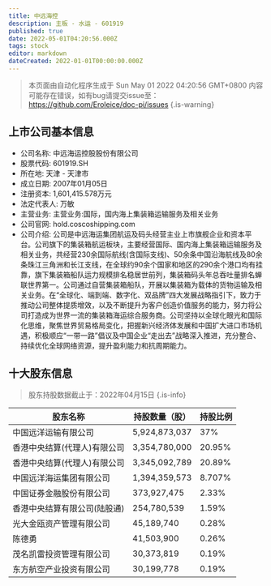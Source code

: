```yaml
---
title: 中远海控
description: 主板 - 水运 - 601919
published: true
date: 2022-05-01T04:20:56.000Z
tags: stock
editor: markdown
dateCreated: 2022-01-01T00:00:00.000Z
---
```


> 本页面由自动化程序生成于 Sun May 01 2022 04:20:56 GMT+0800
> 内容可能存在错误，如有bug请提交issue至：https://github.com/Eroleice/doc-pi/issues
{.is-warning}

## 上市公司基本信息
- 公司名称: 中远海运控股股份有限公司
- 股票代码: 601919.SH
- 所在地: 天津 - 天津市
- 成立日期: 2007年01月05日
- 注册资本: 1,601,415.578万元
- 法定代表人: 万敏
- 主营业务: 主营业务:国际，国内海上集装箱运输服务及相关业务
- 公司官网: hold.coscoshipping.com
- 公司介绍: 公司是中远海运集团航运及码头经营主业上市旗舰企业和资本平台。公司旗下的集装箱航运板块，主要经营国际、国内海上集装箱运输服务及相关业务，共经营230余国际航线(含国际支线)、50余条中国沿海航线及80余条珠江三角洲和长江支线，在全球约90余个国家和地区的290余个港口均有挂靠，旗下集装箱船队运力规模排名稳居世前列，集装箱码头年总吞吐量排名蝉联世界第一。公司通过自营集装箱船队，开展以集装箱为载体的货物运输及相关业务。在“全球化、端到端、数字化、双品牌”四大发展战略指引下，致力于推动公司整体提质增效，以及不断提升为客户创造价值服务的能力，努力将公司打造成为世界一流的集装箱海运综合服务商。公司坚持以全球化眼光和国际化思维，聚焦世界贸易格局变化，把握新兴经济体发展和中国扩大进口市场机遇，积极顺应“一带一路”倡议及中国企业“走出去”战略深入推进，充分整合、持续优化全球网络资源，提升盈利能力和抗周期能力。


## 十大股东信息
> 股东持股数据截止于：2022年04月15日
{.is-info}

| 股东名称 | 持股数量（股） | 持股比例 |
| --- | --- | --- |
| 中国远洋运输有限公司 | 5,924,873,037 | 37% |
| 香港中央结算(代理人)有限公司 | 3,354,780,000 | 20.95% |
| 香港中央结算(代理人)有限公司 | 3,345,092,789 | 20.89% |
| 中国远洋海运集团有限公司 | 1,394,359,573 | 8.707% |
| 中国证券金融股份有限公司 | 373,927,475 | 2.33% |
| 香港中央结算有限公司(陆股通) | 254,780,539 | 1.59% |
| 光大金瓯资产管理有限公司 | 45,189,740 | 0.28% |
| 陈德勇 | 41,503,900 | 0.26% |
| 茂名凯雷投资管理有限公司 | 30,373,819 | 0.19% |
| 东方航空产业投资有限公司 | 30,199,778 | 0.19% |





